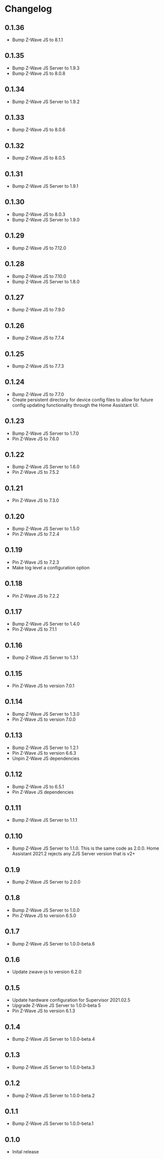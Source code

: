 # Changelog

## 0.1.36

- Bump Z-Wave JS to 8.1.1

## 0.1.35

- Bump Z-Wave JS Server to 1.9.3
- Bump Z-Wave JS to 8.0.8

## 0.1.34

- Bump Z-Wave JS Server to 1.9.2

## 0.1.33

- Bump Z-Wave JS to 8.0.6

## 0.1.32

- Bump Z-Wave JS to 8.0.5

## 0.1.31

- Bump Z-Wave JS Server to 1.9.1

## 0.1.30

- Bump Z-Wave JS to 8.0.3
- Bump Z-Wave JS Server to 1.9.0

## 0.1.29

- Bump Z-Wave JS to 7.12.0

## 0.1.28

- Bump Z-Wave JS to 7.10.0
- Bump Z-Wave JS Server to 1.8.0

## 0.1.27

- Bump Z-Wave JS to 7.9.0

## 0.1.26

- Bump Z-Wave JS to 7.7.4

## 0.1.25

- Bump Z-Wave JS to 7.7.3

## 0.1.24

- Bump Z-Wave JS to 7.7.0
- Create persistent directory for device config files to allow for future config updating functionality through the Home Assistant UI.

## 0.1.23

- Bump Z-Wave JS Server to 1.7.0
- Pin Z-Wave JS to 7.6.0

## 0.1.22

- Bump Z-Wave JS Server to 1.6.0
- Pin Z-Wave JS to 7.5.2

## 0.1.21

- Pin Z-Wave JS to 7.3.0

## 0.1.20

- Bump Z-Wave JS Server to 1.5.0
- Pin Z-Wave JS to 7.2.4

## 0.1.19

- Pin Z-Wave JS to 7.2.3
- Make log level a configuration option

## 0.1.18

- Pin Z-Wave JS to 7.2.2

## 0.1.17

- Bump Z-Wave JS Server to 1.4.0
- Pin Z-Wave JS to 7.1.1

## 0.1.16

- Bump Z-Wave JS Server to 1.3.1

## 0.1.15

- Pin Z-Wave JS to version 7.0.1

## 0.1.14

- Bump Z-Wave JS Server to 1.3.0
- Pin Z-Wave JS to version 7.0.0

## 0.1.13

- Bump Z-Wave JS Server to 1.2.1
- Pin Z-Wave JS to version 6.6.3
- Unpin Z-Wave JS dependencies

## 0.1.12

- Bump Z-Wave JS to 6.5.1
- Pin Z-Wave JS dependencies

## 0.1.11

- Bump Z-Wave JS Server to 1.1.1

## 0.1.10

- Bump Z-Wave JS Server to 1.1.0. This is the same code as 2.0.0. Home Assistant 2021.2 rejects any ZJS Server version that is v2+

## 0.1.9

- Bump Z-Wave JS Server to 2.0.0

## 0.1.8

- Bump Z-Wave JS Server to 1.0.0
- Pin Z-Wave JS to version 6.5.0

## 0.1.7

- Bump Z-Wave JS Server to 1.0.0-beta.6

## 0.1.6

- Update zwave-js to version 6.2.0

## 0.1.5

- Update hardware configuration for Supervisor 2021.02.5
- Upgrade Z-Wave JS Server to 1.0.0-beta 5
- Pin Z-Wave JS to version 6.1.3

## 0.1.4

- Bump Z-Wave JS Server to 1.0.0-beta.4

## 0.1.3

- Bump Z-Wave JS Server to 1.0.0-beta.3

## 0.1.2

- Bump Z-Wave JS Server to 1.0.0-beta.2

## 0.1.1

- Bump Z-Wave JS Server to 1.0.0-beta.1

## 0.1.0

- Inital release
